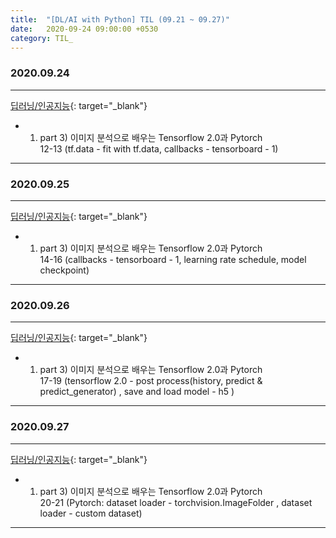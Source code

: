 ```yaml
---
title:  "[DL/AI with Python] TIL (09.21 ~ 09.27)"
date:   2020-09-24 09:00:00 +0530
category: TIL_  
---  
```

### 2020.09.24
***    
[딥러닝/인공지능](https://business.fastcampus.co.kr/#){: target="_blank"}    
- 01. part 3) 이미지 분석으로 배우는 Tensorflow 2.0과 Pytorch  
 12-13 (tf.data - fit with tf.data, callbacks - tensorboard - 1)  

---    
### 2020.09.25
***    
[딥러닝/인공지능](https://business.fastcampus.co.kr/#){: target="_blank"}    
- 01. part 3) 이미지 분석으로 배우는 Tensorflow 2.0과 Pytorch  
 14-16 (callbacks - tensorboard - 1, learning rate schedule, model checkpoint)  

---    

### 2020.09.26
***    
[딥러닝/인공지능](https://business.fastcampus.co.kr/#){: target="_blank"}    
- 01. part 3) 이미지 분석으로 배우는 Tensorflow 2.0과 Pytorch  
 17-19 (tensorflow 2.0 - post process(history, predict & predict_generator) , save and load model - h5 )  

---    

### 2020.09.27
***    
[딥러닝/인공지능](https://business.fastcampus.co.kr/#){: target="_blank"}    
- 01. part 3) 이미지 분석으로 배우는 Tensorflow 2.0과 Pytorch  
 20-21 (Pytorch: dataset loader - torchvision.ImageFolder , dataset loader - custom dataset)  

---    
